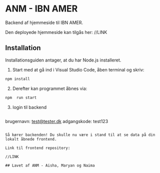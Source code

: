 # ANM - IBN AMER

Backend af hjemmeside til IBN AMER.

Den deployede hjemmeside kan tilgås her:
//LINK

## Installation

Installationsguiden antager, at du har Node.js installeret.

1. Start med at gå ind i Visual Studio Code, åben terminal og skriv:

```bash
npm install
```

2. Derefter kan programmet åbnes via:

```bash
npm  run start
```

3. login til backend

   ```bash
brugernavn: test@tester.dk
adgangskode: test123
```

Så kører backenden! Du skulle nu være i stand til at se data på din lokalt åbnede frontend.

Link til frontend repository:

//LINK

## Lavet af ANM - Aisha, Maryan og Naima
